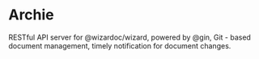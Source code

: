 # Archie
RESTful API server for @wizardoc/wizard, powered by @gin, Git - based document management, timely notification for document changes.

